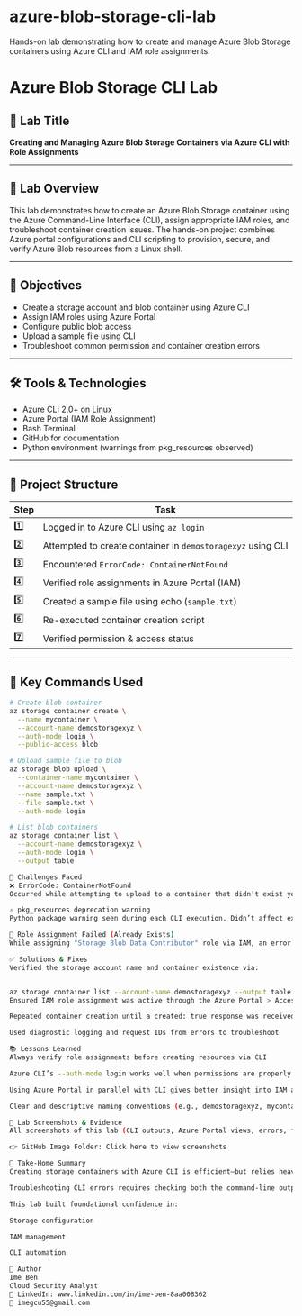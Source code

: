 # azure-blob-storage-cli-lab
Hands-on lab demonstrating how to create and manage Azure Blob Storage containers using Azure CLI and IAM role assignments.
# Azure Blob Storage CLI Lab

## 📌 Lab Title
**Creating and Managing Azure Blob Storage Containers via Azure CLI with Role Assignments**

---

## 🧪 Lab Overview

This lab demonstrates how to create an Azure Blob Storage container using the Azure Command-Line Interface (CLI), assign appropriate IAM roles, and troubleshoot container creation issues. The hands-on project combines Azure portal configurations and CLI scripting to provision, secure, and verify Azure Blob resources from a Linux shell.

---

## 🎯 Objectives

- Create a storage account and blob container using Azure CLI
- Assign IAM roles using Azure Portal
- Configure public blob access
- Upload a sample file using CLI
- Troubleshoot common permission and container creation errors

---

## 🛠️ Tools & Technologies

- Azure CLI 2.0+ on Linux
- Azure Portal (IAM Role Assignment)
- Bash Terminal
- GitHub for documentation
- Python environment (warnings from pkg_resources observed)

---

## 📂 Project Structure

| Step | Task |
|------|------|
| 1️⃣ | Logged in to Azure CLI using `az login` |
| 2️⃣ | Attempted to create container in `demostoragexyz` using CLI |
| 3️⃣ | Encountered `ErrorCode: ContainerNotFound` |
| 4️⃣ | Verified role assignments in Azure Portal (IAM) |
| 5️⃣ | Created a sample file using echo (`sample.txt`) |
| 6️⃣ | Re-executed container creation script |
| 7️⃣ | Verified permission & access status |

---

## 🧪 Key Commands Used

```bash
# Create blob container
az storage container create \
  --name mycontainer \
  --account-name demostoragexyz \
  --auth-mode login \
  --public-access blob

# Upload sample file to blob
az storage blob upload \
  --container-name mycontainer \
  --account-name demostoragexyz \
  --name sample.txt \
  --file sample.txt \
  --auth-mode login

# List blob containers
az storage container list \
  --account-name demostoragexyz \
  --auth-mode login \
  --output table

🧱 Challenges Faced
❌ ErrorCode: ContainerNotFound
Occurred while attempting to upload to a container that didn’t exist yet.

⚠️ pkg_resources deprecation warning
Python package warning seen during each CLI execution. Didn’t affect execution but should be noted for future updates.

🔐 Role Assignment Failed (Already Exists)
While assigning "Storage Blob Data Contributor" role via IAM, an error indicated the role already existed—confirming correct assignment despite UI alert.

✅ Solutions & Fixes
Verified the storage account name and container existence via:


az storage container list --account-name demostoragexyz --output table
Ensured IAM role assignment was active through the Azure Portal > Access Control (IAM)

Repeated container creation until a created: true response was received

Used diagnostic logging and request IDs from errors to troubleshoot

📚 Lessons Learned
Always verify role assignments before creating resources via CLI

Azure CLI’s --auth-mode login works well when permissions are properly granted

Using Azure Portal in parallel with CLI gives better insight into IAM and role-related problems

Clear and descriptive naming conventions (e.g., demostoragexyz, mycontainer) help avoid confusion during scripting

📸 Lab Screenshots & Evidence
All screenshots of this lab (CLI outputs, Azure Portal views, errors, fixes) are available at:

👉 GitHub Image Folder: Click here to view screenshots

📍 Take-Home Summary
Creating storage containers with Azure CLI is efficient—but relies heavily on correct role assignment.

Troubleshooting CLI errors requires checking both the command-line output and portal IAM settings.

This lab built foundational confidence in:

Storage configuration

IAM management

CLI automation

📢 Author
Ime Ben
Cloud Security Analyst
🔗 LinkedIn: www.linkedin.com/in/ime-ben-8aa008362
📧 imegcu55@gmail.com


